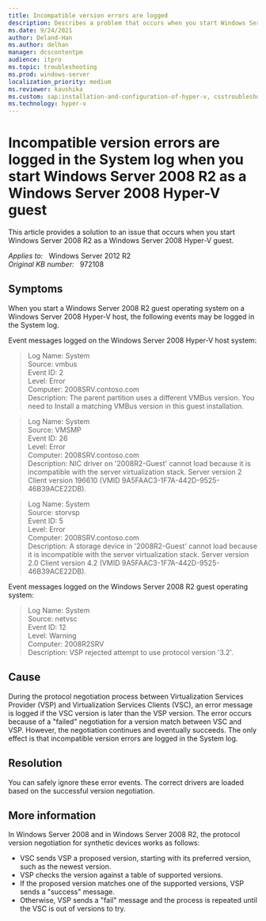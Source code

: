 ```yaml
---
title: Incompatible version errors are logged
description: Describes a problem that occurs when you start Windows Server 2008 R2 as a Windows Server 2008 Hyper-V guest.
ms.date: 9/24/2021
author: Deland-Han
ms.author: delhan
manager: dcscontentpm
audience: itpro
ms.topic: troubleshooting
ms.prod: windows-server
localization_priority: medium
ms.reviewer: kaushika
ms.custom: sap:installation-and-configuration-of-hyper-v, csstroubleshoot
ms.technology: hyper-v
---
```

# Incompatible version errors are logged in the System log when you start Windows Server 2008 R2 as a Windows Server 2008 Hyper-V guest

This article provides a solution to an issue that occurs when you start Windows Server 2008 R2 as a Windows Server 2008 Hyper-V guest.

_Applies to:_ &nbsp; Windows Server 2012 R2  
_Original KB number:_ &nbsp; 972108

## Symptoms

When you start a Windows Server 2008 R2 guest operating system on a Windows Server 2008 Hyper-V host, the following events may be logged in the System log.

Event messages logged on the Windows Server 2008 Hyper-V host system:

> Log Name: System  
Source: vmbus  
Event ID: 2  
Level: Error  
Computer: 2008SRV.contoso.com  
Description: The parent partition uses a different VMBus version. You need to Install a matching VMBus version in this guest installation.

> Log Name: System  
Source: VMSMP  
Event ID: 26  
Level: Error  
Computer: 2008SRV.contoso.com  
Description: NIC driver on '2008R2-Guest' cannot load because it is incompatible with the server virtualization stack. Server version 2 Client version 196610 (VMID 9A5FAAC3-1F7A-442D-9525-46B39ACE22DB).

> Log Name: System  
Source: storvsp  
Event ID: 5  
Level: Error  
Computer: 2008SRV.contoso.com  
Description: A storage device in '2008R2-Guest' cannot load because it is incompatible with the server virtualization stack. Server version 2.0 Client version 4.2 (VMID 9A5FAAC3-1F7A-442D-9525-46B39ACE22DB).

Event messages logged on the Windows Server 2008 R2 guest operating system:

> Log Name: System  
Source: netvsc  
Event ID: 12  
Level: Warning  
Computer: 2008R2SRV  
Description: VSP rejected attempt to use protocol version '3.2'.

## Cause

During the protocol negotiation process between Virtualization Services Provider (VSP) and Virtualization Services Clients (VSC), an error message is logged if the VSC version is later than the VSP version. The error occurs because of a "failed" negotiation for a version match between VSC and VSP. However, the negotiation continues and eventually succeeds. The only effect is that incompatible version errors are logged in the System log.

## Resolution

You can safely ignore these error events. The correct drivers are loaded based on the successful version negotiation.

## More information

In Windows Server 2008 and in Windows Server 2008 R2, the protocol version negotiation for synthetic devices works as follows:

- VSC sends VSP a proposed version, starting with its preferred version, such as the newest version.
- VSP checks the version against a table of supported versions.
- If the proposed version matches one of the supported versions, VSP sends a "success" message.
- Otherwise, VSP sends a "fail" message and the process is repeated until the VSC is out of versions to try.

